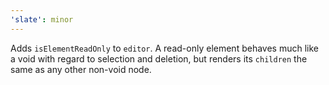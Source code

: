 ```yaml
---
'slate': minor
---
```


Adds `isElementReadOnly` to `editor`. A read-only element behaves much like a void with regard to selection and deletion, but renders its `children` the same as any other non-void node.

